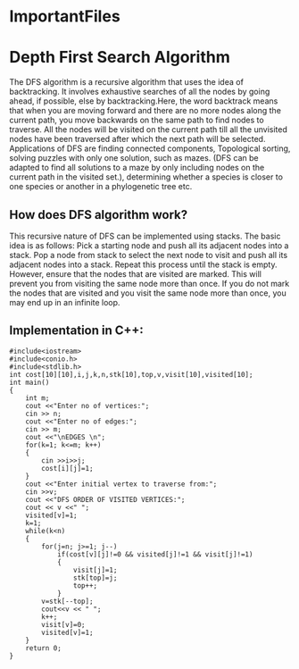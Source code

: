 # ImportantFiles
<h1>Depth First Search Algorithm</h1>
The DFS algorithm is a recursive algorithm that uses the idea of backtracking. It involves exhaustive searches of all the nodes by going ahead, if possible, else by backtracking.Here, the word backtrack means that when you are moving forward and there are no more nodes along the current path, you move backwards on the same path to find nodes to traverse. All the nodes will be visited on the current path till all the unvisited nodes have been traversed after which the next path will be selected.
Applications of DFS are finding connected components, Topological sorting, solving puzzles with only one solution, such as mazes. (DFS can be adapted to find all solutions to a maze by only including nodes on the current path in the visited set.), determining whether a species is closer to one species or another in a phylogenetic tree etc.

<h2>How does DFS algorithm work?</h2>
This recursive nature of DFS can be implemented using stacks. The basic idea is as follows:
Pick a starting node and push all its adjacent nodes into a stack. Pop a node from stack to select the next node to visit and push all its adjacent nodes into a stack.
Repeat this process until the stack is empty. However, ensure that the nodes that are visited are marked. This will prevent you from visiting the same node more than once. If you do not mark the nodes that are visited and you visit the same node more than once, you may end up in an infinite loop.

<h2>Implementation in C++: </h2>

```
#include<iostream>
#include<conio.h>
#include<stdlib.h>
int cost[10][10],i,j,k,n,stk[10],top,v,visit[10],visited[10];
int main()
{
    int m;
    cout <<"Enter no of vertices:";
    cin >> n;
    cout <<"Enter no of edges:";
    cin >> m;
    cout <<"\nEDGES \n";
    for(k=1; k<=m; k++)
    {
        cin >>i>>j;
        cost[i][j]=1;
    }
    cout <<"Enter initial vertex to traverse from:";
    cin >>v;
    cout <<"DFS ORDER OF VISITED VERTICES:";
    cout << v <<" ";
    visited[v]=1;
    k=1;
    while(k<n)
    {
        for(j=n; j>=1; j--)
            if(cost[v][j]!=0 && visited[j]!=1 && visit[j]!=1)
            {
                visit[j]=1;
                stk[top]=j;
                top++;
            }
        v=stk[--top];
        cout<<v << " ";
        k++;
        visit[v]=0;
        visited[v]=1;
    }
    return 0;
}
```

